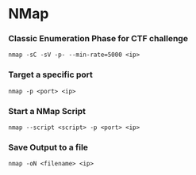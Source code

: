 # NMap

### Classic Enumeration Phase for CTF challenge
```
nmap -sC -sV -p- --min-rate=5000 <ip>
```

### Target a specific port
```
nmap -p <port> <ip>
```

### Start a NMap Script
```
nmap --script <script> -p <port> <ip>
```

### Save Output to a file
```
nmap -oN <filename> <ip>
```
